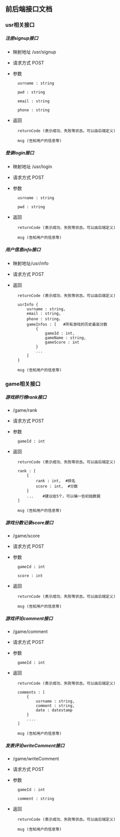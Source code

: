 ## 前后端接口文档
### usr相关接口
##### 注册signup接口
* 映射地址 /usr/signup
* 请求方式 POST
* 参数 

		usrname : string

		pwd : string

		email : string

		phone : string

* 返回

		returnCode (表示成功、失败等状态。可以由后端定义)

		msg (告知用户的信息等)

##### 登录login接口
* 映射地址 /usr/login
* 请求方式 POST
* 参数 

		usrname : string

		pwd : string

* 返回

		returnCode (表示成功、失败等状态。可以由后端定义)

		msg (告知用户的信息等)

##### 用户信息info接口
* 映射地址/usr/info
* 请求方式 POST
* 返回

		returnCode (表示成功、失败等状态。可以由后端定义)

		usrInfo { 
			usrname : string,
			email : string,
			phone : string，
			gameInfos : [   #所有游戏的历史最高分数
				{
					gameId : int,
					gameName : string,
					gameScore : int
				}
				...
			]
		}

		msg (告知用户的信息等)
    

### game相关接口
##### 游戏排行榜rank接口
* /game/rank
* 请求方式 POST
* 参数

		gameId : int

* 返回

		returnCode (表示成功、失败等状态。可以由后端定义)

		rank : [
			{
				rank : int,  #排名
				score : int,  #分数
			}
			...    #建议给5个，可以编一些初始数据
		]

		msg (告知用户的信息等)
		

##### 游戏分数记录score接口
* /game/score
* 请求方式 POST
* 参数

		gameId : int

		score : int

* 返回

		returnCode (表示成功、失败等状态。可以由后端定义)

		msg (告知用户的信息等)

##### 游戏评论comment接口
* /game/comment
* 请求方式 POST
* 参数

		gameId : int

* 返回

		returnCode (表示成功、失败等状态。可以由后端定义)

		comments : [
			{
				usrname : string,
				comment : string,
				date : datestamp
			}
			....
		]

		msg (告知用户的信息等)

##### 发表评论writeComment接口
* /game/writeComment
* 请求方式 POST
* 参数

		gameId : int

		comment : string

* 返回

		returnCode (表示成功、失败等状态。可以由后端定义)

		msg (告知用户的信息等)

		
		





